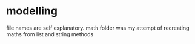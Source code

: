 # modelling
file names are self explanatory. math folder was my attempt of recreating maths from list and string methods
